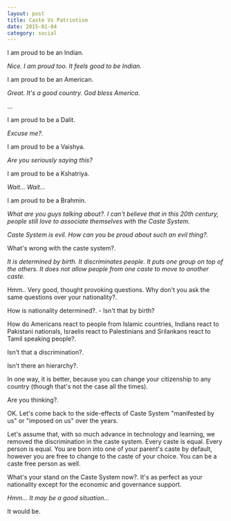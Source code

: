 ```yaml
---
layout: post
title: Caste Vs Patriotism
date: 2015-01-04
category: social
---
```


I am proud to be an Indian.

*Nice. I am proud too. It feels good to be Indian.*

I am proud to be an American.

*Great. It's a good country. God bless America.*

...


I am proud to be a Dalit.

*Excuse me?.*  

I am proud to be a Vaishya.

*Are you seriously saying this?*

I am proud to be a Kshatriya.

*Wait... Wait...*

I am proud to be a Brahmin.

*What are you guys talking about?. I can't believe that in this 20th century, people still love to associate themselves with the Caste System.*  

*Caste System is evil. How can you be proud about such an evil thing?.*

What's wrong with the caste system?.

*It is determined by birth. It discriminates people. It puts one group on top of the others. It does not allow people from one caste to move to another caste.*

Hmm.. Very good, thought provoking questions. Why don't you ask the same questions over your nationality?.

How is nationality determined?. - Isn't that by birth?

How do Americans react to people from Islamic countries, Indians react to Pakistani nationals, Israelis react to Palestinians and Srilankans react to Tamil speaking people?.

Isn't that a discrimination?. 

Isn't there an hierarchy?.

In one way, it is better, because you can change your citizenship to any country (though that's not the case all the times).

Are you thinking?. 

OK. Let's come back to the side-effects of Caste System "manifested by us" or "imposed on us" over the years.

Let's assume that, with so much advance in technology and learning, we removed the discrimination in the caste system. Every caste is equal. Every person is equal. You are born into one of your parent's caste by default, however you are free to change to the caste of your choice. You can be a caste free person as well.

What's your stand on the Caste System now?. It's as perfect as your nationality except for the economic and governance support.

*Hmm... It may be a good situation...*

It would be. 

  

